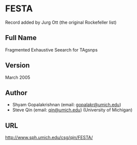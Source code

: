 # FESTA
Record added by Jurg Ott (the original Rockefeller list)

## Full Name
Fragmented Exhaustive Seearch for TAgsnps

## Version
March 2005

## Author
* Shyam Gopalakrishnan (email: gopalakr@umich.edu)
* Steve Qin (email: qin@umich.edu) (University of Michigan)

## URL
http://www.sph.umich.edu/csg/qin/FESTA/